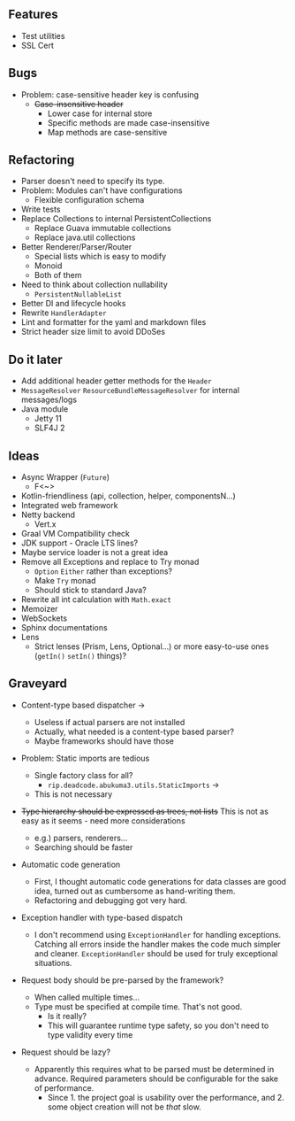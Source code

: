 ## Features

* Test utilities
* SSL Cert


## Bugs

* Problem: case-sensitive header key is confusing
    * ~~Case-insensitive header~~
        * Lower case for internal store
        * Specific methods are made case-insensitive
        * Map methods are case-sensitive


## Refactoring

* Parser doesn't need to specify its type.
* Problem: Modules can't have configurations
    * Flexible configuration schema
* Write tests
* Replace Collections to internal PersistentCollections
    * Replace Guava immutable collections
    * Replace java.util collections
* Better Renderer/Parser/Router
    * Special lists which is easy to modify
    * Monoid
    * Both of them
* Need to think about collection nullability
    * `PersistentNullableList`
* Better DI and lifecycle hooks
* Rewrite `HandlerAdapter`
* Lint and formatter for the yaml and markdown files
* Strict header size limit to avoid DDoSes


## Do it later

* Add additional header getter methods for the `Header`
* `MessageResolver` `ResourceBundleMessageResolver` for internal messages/logs
* Java module
    * Jetty 11
    * SLF4J 2


## Ideas

* Async Wrapper (`Future`)
    * F<~>
* Kotlin-friendliness (api, collection, helper, componentsN...)
* Integrated web framework
* Netty backend
    * Vert.x
* Graal VM Compatibility check
* JDK support - Oracle LTS lines?
* Maybe service loader is not a great idea
* Remove all Exceptions and replace to Try monad
    * `Option` `Either` rather than exceptions?
    * Make `Try` monad
    * Should stick to standard Java?
* Rewrite all int calculation with `Math.exact`
* Memoizer
* WebSockets
* Sphinx documentations
* Lens
    * Strict lenses (Prism, Lens, Optional...) or more easy-to-use ones (`getIn()` `setIn()` things)?

## Graveyard

* Content-type based dispatcher
->
    * Useless if actual parsers are not installed
    * Actually, what needed is a content-type based parser?
    * Maybe frameworks should have those

* Problem: Static imports are tedious
    * Single factory class for all?
        * `rip.deadcode.abukuma3.utils.StaticImports`
->
    * This is not necessary

* ~~Type hierarchy should be expressed as trees, not lists~~ This is not as easy as it seems - need more considerations
    * e.g.) parsers, renderers...
    * Searching should be faster

* Automatic code generation
    * First, I thought automatic code generations for data classes are good idea,
      turned out as cumbersome as hand-writing them.
    * Refactoring and debugging got very hard.

* Exception handler with type-based dispatch
    * I don't recommend using `ExceptionHandler` for handling exceptions.
      Catching all errors inside the handler makes the code much simpler and cleaner.
      `ExceptionHandler` should be used for truly exceptional situations.

* Request body should be pre-parsed by the framework?
    * When called multiple times...
    * Type must be specified at compile time. That's not good.
        * Is it really?
        * This will guarantee runtime type safety, so you don't need to type validity every time

* Request should be lazy?
    * Apparently this requires what to be parsed must be determined in advance.
      Required parameters should be configurable for the sake of performance.
       * Since 1. the project goal is usability over the performance,
         and 2. some object creation will not be *that* slow.
